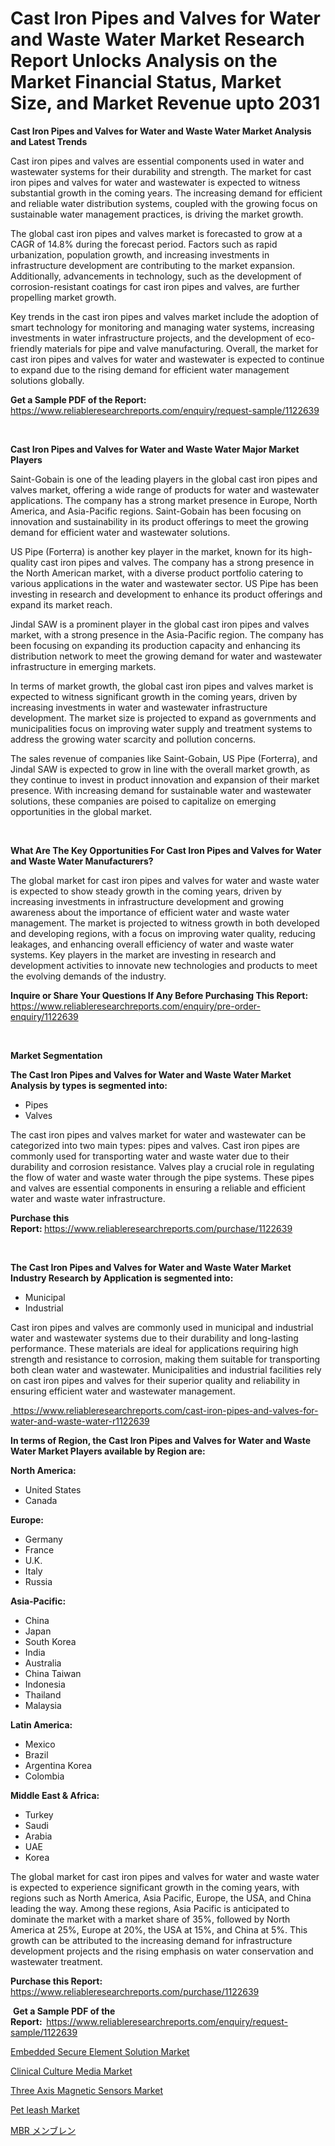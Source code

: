 <p><h1>Cast Iron Pipes and Valves for Water and Waste Water Market Research Report Unlocks Analysis on the Market Financial Status, Market Size, and Market Revenue upto 2031</h1></p><p><strong>Cast Iron Pipes and Valves for Water and Waste Water Market Analysis and Latest Trends</strong></p>
<p><p>Cast iron pipes and valves are essential components used in water and wastewater systems for their durability and strength. The market for cast iron pipes and valves for water and wastewater is expected to witness substantial growth in the coming years. The increasing demand for efficient and reliable water distribution systems, coupled with the growing focus on sustainable water management practices, is driving the market growth.</p><p>The global cast iron pipes and valves market is forecasted to grow at a CAGR of 14.8% during the forecast period. Factors such as rapid urbanization, population growth, and increasing investments in infrastructure development are contributing to the market expansion. Additionally, advancements in technology, such as the development of corrosion-resistant coatings for cast iron pipes and valves, are further propelling market growth.</p><p>Key trends in the cast iron pipes and valves market include the adoption of smart technology for monitoring and managing water systems, increasing investments in water infrastructure projects, and the development of eco-friendly materials for pipe and valve manufacturing. Overall, the market for cast iron pipes and valves for water and wastewater is expected to continue to expand due to the rising demand for efficient water management solutions globally.</p></p>
<p><strong>Get a Sample PDF of the Report:&nbsp;</strong> <a href="https://www.reliableresearchreports.com/enquiry/request-sample/1122639">https://www.reliableresearchreports.com/enquiry/request-sample/1122639</a></p>
<p>&nbsp;</p>
<p><strong>Cast Iron Pipes and Valves for Water and Waste Water Major Market Players</strong></p>
<p><p>Saint-Gobain is one of the leading players in the global cast iron pipes and valves market, offering a wide range of products for water and wastewater applications. The company has a strong market presence in Europe, North America, and Asia-Pacific regions. Saint-Gobain has been focusing on innovation and sustainability in its product offerings to meet the growing demand for efficient water and wastewater solutions.</p><p>US Pipe (Forterra) is another key player in the market, known for its high-quality cast iron pipes and valves. The company has a strong presence in the North American market, with a diverse product portfolio catering to various applications in the water and wastewater sector. US Pipe has been investing in research and development to enhance its product offerings and expand its market reach.</p><p>Jindal SAW is a prominent player in the global cast iron pipes and valves market, with a strong presence in the Asia-Pacific region. The company has been focusing on expanding its production capacity and enhancing its distribution network to meet the growing demand for water and wastewater infrastructure in emerging markets.</p><p>In terms of market growth, the global cast iron pipes and valves market is expected to witness significant growth in the coming years, driven by increasing investments in water and wastewater infrastructure development. The market size is projected to expand as governments and municipalities focus on improving water supply and treatment systems to address the growing water scarcity and pollution concerns.</p><p>The sales revenue of companies like Saint-Gobain, US Pipe (Forterra), and Jindal SAW is expected to grow in line with the overall market growth, as they continue to invest in product innovation and expansion of their market presence. With increasing demand for sustainable water and wastewater solutions, these companies are poised to capitalize on emerging opportunities in the global market.</p></p>
<p>&nbsp;</p>
<p><strong>What Are The Key Opportunities For Cast Iron Pipes and Valves for Water and Waste Water Manufacturers?</strong></p>
<p><p>The global market for cast iron pipes and valves for water and waste water is expected to show steady growth in the coming years, driven by increasing investments in infrastructure development and growing awareness about the importance of efficient water and waste water management. The market is projected to witness growth in both developed and developing regions, with a focus on improving water quality, reducing leakages, and enhancing overall efficiency of water and waste water systems. Key players in the market are investing in research and development activities to innovate new technologies and products to meet the evolving demands of the industry.</p></p>
<p><strong>Inquire or Share Your Questions If Any Before Purchasing This Report:</strong> <a href="https://www.reliableresearchreports.com/enquiry/pre-order-enquiry/1122639">https://www.reliableresearchreports.com/enquiry/pre-order-enquiry/1122639</a></p>
<p>&nbsp;</p>
<p><strong>Market Segmentation</strong></p>
<p><strong>The Cast Iron Pipes and Valves for Water and Waste Water Market Analysis by types is segmented into:</strong></p>
<p><ul><li>Pipes</li><li>Valves</li></ul></p>
<p><p>The cast iron pipes and valves market for water and wastewater can be categorized into two main types: pipes and valves. Cast iron pipes are commonly used for transporting water and waste water due to their durability and corrosion resistance. Valves play a crucial role in regulating the flow of water and waste water through the pipe systems. These pipes and valves are essential components in ensuring a reliable and efficient water and waste water infrastructure.</p></p>
<p><strong>Purchase this Report:&nbsp;</strong><a href="https://www.reliableresearchreports.com/purchase/1122639">https://www.reliableresearchreports.com/purchase/1122639</a></p>
<p>&nbsp;</p>
<p><strong>The Cast Iron Pipes and Valves for Water and Waste Water Market Industry Research by Application is segmented into:</strong></p>
<p><ul><li>Municipal</li><li>Industrial</li></ul></p>
<p><p>Cast iron pipes and valves are commonly used in municipal and industrial water and wastewater systems due to their durability and long-lasting performance. These materials are ideal for applications requiring high strength and resistance to corrosion, making them suitable for transporting both clean water and wastewater. Municipalities and industrial facilities rely on cast iron pipes and valves for their superior quality and reliability in ensuring efficient water and wastewater management.</p></p>
<p><a href="https://www.reliableresearchreports.com/cast-iron-pipes-and-valves-for-water-and-waste-water-r1122639">&nbsp;https://www.reliableresearchreports.com/cast-iron-pipes-and-valves-for-water-and-waste-water-r1122639</a></p>
<p><strong>In terms of Region, the Cast Iron Pipes and Valves for Water and Waste Water Market Players available by Region are:</strong></p>
<p>
    <p> <strong> North America: </strong>
        <ul>
            <li>United States</li>
            <li>Canada</li>
        </ul>
        </p> 
    <p> <strong> Europe: </strong>
        <ul>
            <li>Germany</li>
            <li>France</li>
            <li>U.K.</li>
            <li>Italy</li>
            <li>Russia</li>
        </ul>
        </p> 
    <p> <strong> Asia-Pacific: </strong>
        <ul>
            <li>China</li>
            <li>Japan</li>
            <li>South Korea</li>
            <li>India</li>
            <li>Australia</li>
            <li>China Taiwan</li>
            <li>Indonesia</li>
            <li>Thailand</li>
            <li>Malaysia</li>
        </ul>
        </p> 
    <p> <strong> Latin America: </strong>
        <ul>
            <li>Mexico</li>
            <li>Brazil</li>
            <li>Argentina Korea</li>
            <li>Colombia</li>
        </ul>
        </p> 
    <p> <strong> Middle East & Africa: </strong>
        <ul>
            <li>Turkey</li>
            <li>Saudi</li>
            <li>Arabia</li>
            <li>UAE</li>
            <li>Korea</li>
        </ul>
    </p>
    </p>
<p><p>The global market for cast iron pipes and valves for water and waste water is expected to experience significant growth in the coming years, with regions such as North America, Asia Pacific, Europe, the USA, and China leading the way. Among these regions, Asia Pacific is anticipated to dominate the market with a market share of 35%, followed by North America at 25%, Europe at 20%, the USA at 15%, and China at 5%. This growth can be attributed to the increasing demand for infrastructure development projects and the rising emphasis on water conservation and wastewater treatment.</p></p>
<p><strong>Purchase this Report: </strong><a href="https://www.reliableresearchreports.com/purchase/1122639">https://www.reliableresearchreports.com/purchase/1122639</a></p>
<p>&nbsp;<strong>Get a Sample PDF of the Report:&nbsp;&nbsp;</strong><a href="https://www.reliableresearchreports.com/enquiry/request-sample/1122639">https://www.reliableresearchreports.com/enquiry/request-sample/1122639</a></p>
<p><strong></strong></p>
<p><p><a href="https://github.com/Alonsoolds3wq1d81czn8rbol/Market-Research-Report-List-2/blob/main/embedded-secure-element-solution-market.md">Embedded Secure Element Solution Market</a></p><p><a href="https://github.com/yemakinde/Market-Research-Report-List-2/blob/main/clinical-culture-media-market.md">Clinical Culture Media Market</a></p><p><a href="https://www.linkedin.com/pulse/three-axis-magnetic-sensors-market-dynamics-2024-2031-also-99whf">Three Axis Magnetic Sensors Market</a></p><p><a href="https://issuu.com/reportprime-2/docs/pet-leash-market-size-2030.pptx">Pet leash Market</a></p><p><a href="https://github.com/charm854/Market-Research-Report-List-1/blob/main/588881062738.md">MBR メンブレン</a></p></p>